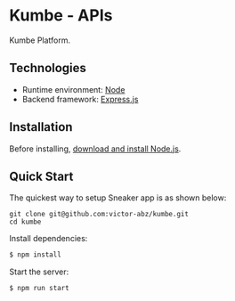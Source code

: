 # Kumbe - APIs

Kumbe Platform.

## Technologies

- Runtime environment: [Node](https://nodejs.org/)
- Backend framework: [Express.js](https://expressjs.com/)

## Installation

Before installing, [download and install Node.js](https://nodejs.org/en/download/).

## Quick Start

The quickest way to setup Sneaker app is as shown below:

```
git clone git@github.com:victor-abz/kumbe.git
cd kumbe
```

Install dependencies:

```bash
$ npm install
```

Start the server:

```bash
$ npm run start
```
